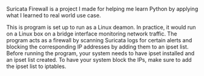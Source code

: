 Suricata Firewall is a project I made for helping me learn Python by applying what I learned to real world use case. 

This is program is set up to run as a Linux deamon. In practice, it would run on a Linux box on a bridge interface 
monitoring network traffic. The program acts as a firewall by scanning Suricata logs for certain alerts and blocking 
the corresponding IP addresses by adding them to an ipset list. Before running the program, your system needs to 
have ipset installed and an ipset list created. To have your system block the IPs, make sure to add the ipset list 
to iptables.

